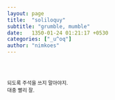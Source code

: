 ```yaml
---
layout: page
title:  "soliloquy"
subtitle: "grumble, mumble"
date:   1350-01-24 01:21:17 +0530
categories: ["_u^oq"]
author: "nimkoes"
---
```

  
　  
　  
<sub>되도록 주석을 쓰지 말아야지.</sub>  
<sub>대충 빨리 잘.</sub>  

　  
　  
　  
　  
